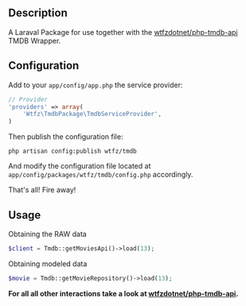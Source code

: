 Description
----------------

A Laraval Package for use together with the [wtfzdotnet/php-tmdb-api](https://github.com/wtfzdotnet/php-tmdb-api) TMDB Wrapper.

Configuration
----------------
Add to your `app/config/app.php` the service provider:

```php
// Provider
'providers' => array(
    'Wtfz\TmdbPackage\TmdbServiceProvider',
)
```

Then publish the configuration file:

```
php artisan config:publish wtfz/tmdb
```

And modify the configuration file located at `app/config/packages/wtfz/tmdb/config.php` accordingly.

That's all! Fire away!

Usage
----------------

Obtaining the RAW data

```php
$client = Tmdb::getMoviesApi()->load(13);
```

Obtaining modeled data

```php
$movie = Tmdb::getMovieRepository()->load(13);
```

**For all all other interactions take a look at [wtfzdotnet/php-tmdb-api](https://github.com/wtfzdotnet/php-tmdb-api).**